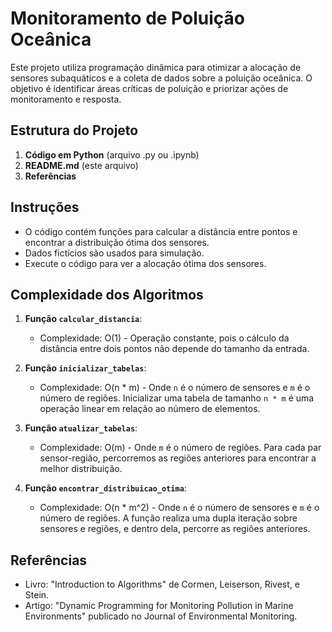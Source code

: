 # Monitoramento de Poluição Oceânica

Este projeto utiliza programação dinâmica para otimizar a alocação de sensores subaquáticos e a coleta de dados sobre a poluição oceânica. O objetivo é identificar áreas críticas de poluição e priorizar ações de monitoramento e resposta.

## Estrutura do Projeto
1. **Código em Python** (arquivo .py ou .ipynb)
2. **README.md** (este arquivo)
3. **Referências**

## Instruções
- O código contém funções para calcular a distância entre pontos e encontrar a distribuição ótima dos sensores.
- Dados fictícios são usados para simulação.
- Execute o código para ver a alocação ótima dos sensores.

## Complexidade dos Algoritmos
1. **Função `calcular_distancia`**:
   - Complexidade: O(1) - Operação constante, pois o cálculo da distância entre dois pontos não depende do tamanho da entrada.

2. **Função `inicializar_tabelas`**:
   - Complexidade: O(n * m) - Onde `n` é o número de sensores e `m` é o número de regiões. Inicializar uma tabela de tamanho `n * m` é uma operação linear em relação ao número de elementos.

3. **Função `atualizar_tabelas`**:
   - Complexidade: O(m) - Onde `m` é o número de regiões. Para cada par sensor-região, percorremos as regiões anteriores para encontrar a melhor distribuição.

4. **Função `encontrar_distribuicao_otima`**:
   - Complexidade: O(n * m^2) - Onde `n` é o número de sensores e `m` é o número de regiões. A função realiza uma dupla iteração sobre sensores e regiões, e dentro dela, percorre as regiões anteriores.

## Referências
- Livro: "Introduction to Algorithms" de Cormen, Leiserson, Rivest, e Stein.
- Artigo: "Dynamic Programming for Monitoring Pollution in Marine Environments" publicado no Journal of Environmental Monitoring.